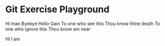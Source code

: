 # Git Exercise Playground

Hi man
Byebye
Hello Gain
To one who see this
Thou know thine death
To one who ignore this
Thou know am near

Hi I am
